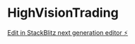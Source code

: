 # HighVisionTrading

[Edit in StackBlitz next generation editor ⚡️](https://stackblitz.com/~/github.com/sayedsaddam/hvt)
